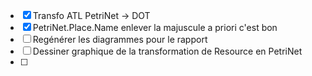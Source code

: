 - [X] Transfo ATL PetriNet -> DOT
- [X] PetriNet.Place.Name enlever la majuscule
a priori c'est bon
- [ ] Regénérer les diagrammes pour le rapport
- [ ] Dessiner graphique de la transformation de Resource en PetriNet
- [ ] 
